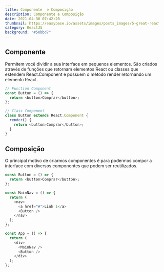```yaml
---
title: Componente  e Composição
description: Componente e Composição
date: 2021-04-30 07:42:20
thumbnail: https://easybase.io/assets/images/posts_images/5-great-react-libraries-1.png
category: ReactJS
background: "#50bbd7"
---
```

## Componente

Permitem você dividir a sua interface em pequenos elementos. São criados através de funções que retornam elementos React ou classes que estendem React.Component e possuem o método render retornando um elemento React.

```javascript
// Function Component
const Button = () => {
  return <button>Comprar</button>;
};

// Class Component
class Button extends React.Component {
  render() {
    return <button>Comprar</button>;
  }
}
```

## Composição

O principal motivo de criarmos componentes é para podermos compor a interface com diversos componentes que podem ser reutilizados.

```javascript
const Button = () => {
  return <button>Comprar</button>;
};

const MainNav = () => {
  return (
    <nav>
      <a href="#">Link 1</a>
      <Button />
    </nav>
  );
};

const App = () => {
  return (
    <div>
      <MainNav />
      <Button />
    </div>
  );
};
```